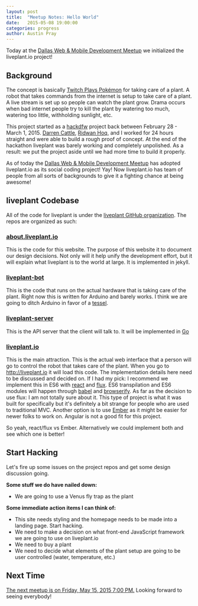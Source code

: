 ```yaml
---
layout: post
title:  "Meetup Notes: Hello World"
date:   2015-05-08 19:00:00
categories: progress
author: Austin Pray
---
```


Today at the [Dallas Web & Mobile Development Meetup][meetup link] we initialized the liveplant.io project! 

## Background

The concept is basically [Twitch Plays Pokémon][twitch plays pokemon] for
taking care of a plant. A robot that takes commands from the internet is setup
to take care of a plant. A live stream is set up so people can watch the plant
grow. Drama occurs when bad internet people try to kill the plant by watering
too much, watering too little, withholding sunlight, etc.

This project started as a [hackdfw][] project back between February 28 - March
1, 2015.  [Darren Cattle][], [Ridwan Hoq][], and I worked for 24 hours straight
and were able to build a rough proof of concept. At the end of the hackathon
liveplant was barely working and completely unpolished. As a result: we put the
project aside until we had more time to build it properly.  

As of today the [Dallas Web & Mobile Development Meetup][meetup link] has
adopted liveplant.io as its social coding project! Yay! Now liveplant.io has
team of people from all sorts of backgrounds to give it a fighting chance at
being awesome!

## liveplant Codebase

All of the code for liveplant is under the [liveplant GitHub organization][liveplant org]. The repos are organized as such:

### [about.liveplant.io][]
This is the code for this website. The purpose of this website it to document
our design decisions. Not only will it help unify the development effort, but
it will explain what liveplant is to the world at large. It is implemented in
jekyll.

### [liveplant-bot][] 
This is the code that runs on the actual hardware that is taking care of the
plant. Right now this is written for Arduino and barely works. I think we are
going to ditch Arduino in favor of a [tessel][].

### [liveplant-server][]
This is the API server that the client will talk to. It will be implemented in [Go][]

### [liveplant.io][]
This is the main attraction. This is the actual web interface that a person
will go to control the robot that takes care of the plant. When you go to
http://liveplant.io it will load this code. The implementation details here
need to be discussed and decided on. If I had my pick: I recommend we implement
this in ES6 with [react][] and [flux][]. ES6 transpilation and ES6 modules will
happen through [babel][] and [browserify][]. As far as the decision to use
flux: I am not totally sure about it. This type of project is what it was built
for specifically but it's definitely a bit strange for people who are used to
traditional MVC. Another option is to use [Ember][] as it might be easier for
newer folks to work on. Angular is not a good fit for this project.

So yeah, react/flux vs Ember. Alternatively we could implement both and see
which one is better!

## Start Hacking

Let's fire up some issues on the project repos and get some design discussion going.

**Some stuff we do have nailed down:**

- We are going to use a Venus fly trap as the plant

**Some immediate action items I can think of:**

- This site needs styling and the homepage needs to be made into a landing page. Start hacking.
- We need to make a decision on what front-end JavaScript framework we are going to use on liveplant.io
- We need to buy a plant
- We need to decide what elements of the plant setup are going to be user controlled (water, temperature, etc.)

## Next Time

[The next meetup is on Friday, May 15, 2015 7:00 PM.][next time] Looking forward to seeing everybody!

[meetup link]: http://www.meetup.com/Dallas-Web-Mobile-Development-Meetup/events/222217421/
[liveplant org]: https://github.com/liveplant
[about.liveplant.io]: https://github.com/liveplant/about.liveplant.io
[liveplant-bot]: https://github.com/liveplant/liveplant-bot
[liveplant-server]: https://github.com/liveplant/liveplant-server
[liveplant.io]: https://github.com/liveplant/liveplant.io
[Darren Cattle]: https://github.com/DarrenCattle
[Ridwan Hoq]: https://github.com/ridhoq
[tessel]: https://tessel.io/
[go]: https://golang.org/
[react]: https://facebook.github.io/react/
[flux]: https://facebook.github.io/flux/
[babel]: https://babeljs.io/
[browserify]: http://browserify.org/
[ember]: http://emberjs.com/
[next time]: http://www.meetup.com/Dallas-Web-Mobile-Development-Meetup/events/222218043/
[hackdfw]: http://hackdfw.com/
[twitch plays pokemon]: https://en.wikipedia.org/wiki/Twitch_Plays_Pok%C3%A9mon
